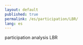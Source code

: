 ```yaml
---
layout: default
published: true
permalink: /es/participation/LBR/
lang: es
---
```


participation analysis LBR
